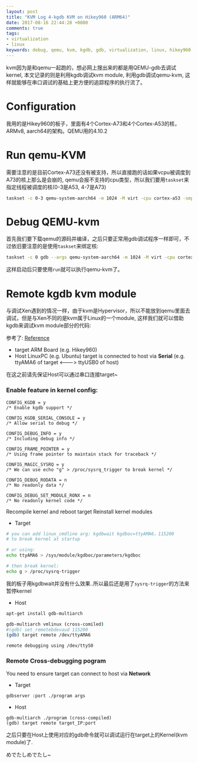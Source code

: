 ```yaml
---
layout: post
title: "KVM Log 4-kgdb KVM on Hikey960 (ARM64)"
date: 2017-08-16 22:44:28 +0800
comments: true
tags:
- virtualization
- linux
keywords: debug, qemu, kvm, kgdb, gdb, virtualization, linux, hikey960, arm64
---
```


kvm因为是和qemu一起跑的，想必网上搜出来的都是用QEMU-gdb去调试kernel, 本文记录的则是利用kgdb调试kvm module, 利用gdb调试qemu-kvm, 这样就能够在串口调试的基础上更方便的追踪程序的执行流了。

<!-- more -->

# Configuration

我用的是Hikey960的板子，里面有4个Cortex-A73和4个Cortex-A53的核，ARMv8, aarch64的架构。QEMU用的4.10.2

# Run qemu-KVM

需要注意的是目前Cortex-A73还没有被支持，所以直接跑的话如果vcpu被调度到A73的核上那么是会崩的, qemu会报不支持的cpu类型，所以我们要用`taskset`来指定线程被调度的核(0-3是A53, 4-7是A73)

```sh
taskset -c 0-3 qemu-system-aarch64 -m 1024 -M virt -cpu cortex-a53 -smp 4 -bios "bios.fd" -nographic -device -virtio-blk-device,drive-image -drive if=none,id=image,file="disk.img" -enable-kvm
```

# Debug QEMU-kvm

首先我们要下载qemu的源码并编译，之后只要正常用gdb调试程序一样即可，不过依旧要注意的是使用`taskset`来绑定核:

```sh
taskset -c 0 gdb --args qemu-system-aarch64 -m 1024 -M virt -cpu cortex-a53 -smp 4 -bios "bios.fd" -nographic -device -virtio-blk-device,drive-image -drive if=none,id=image,file="disk.img" -enable-kvm
```

这样启动后只要使用`run`就可以执行qemu-kvm了。

# Remote kgdb kvm module

与调试Xen遇到的情况一样，由于kvm是Hypervisor，所以不能放到qemu里面去调试，但是与Xen不同的是kvm属于Linux的一个module, 这样我们就可以借助kgdb来调试kvm module部分的代码:

参考了: [Reference](http://blog.chinaunix.net/uid-23366077-id-4711134.html)

* target ARM Board (e.g. Hikey960)
* Host LinuxPC (e.g. Ubuntu)
    target is connected to host via **Serial** (e.g. ttyAMA6 of target <---> ttyUSB0 of host)

在这之前请先保证Host可以通过串口连接target~

### Enable feature in kernel config:

```
CONFIG_KGDB = y
/* Enable kgdb support */

CONFIG_KGDB_SERIAL_CONSOLE = y
/* Allow serial to debug */

CONFIG_DEBUG_INFO = y
/* Including debug info */

CONFIG_FRAME_POINTER = y
/* Using frame pointer to maintain stack for traceback */

CONFIG_MAGIC_SYSRQ = y
/* We can use echo "g" > /proc/sysrq_trigger to break kernel */

CONFIG_DEBUG_RODATA = n
/* No readonly data */

CONFIG_DEBUG_SET_MODULE_RONX = n
/* No readonly kernel code */
```

Recompile kernel and reboot target
Reinstall kernel modules

* Target

```sh
# you can add linux_cmdline arg: kgdbwait kgdboc=ttyAMA6，115200
# to break kernel at startup

# or using:
echo ttyAMA6 > /sys/module/kgdboc/parameters/kgdboc

# then break kernel:
echo g > /proc/sysrq-trigger
```

我的板子用kgdbwait并没有什么效果..所以最后还是用了`sysrq-trigger`的方法来暂停kernel

* Host

```sh
apt-get install gdb-multiarch

gdb-multiarch vmlinux (cross-comiled)
#(gdb) set_remotebdevaud 115200
(gdb) target remote /dev/ttyAMA6

remote debugging using /dev/ttyS0
```

### Remote Cross-debugging pogram

You need to ensure target can connect to host via **Network**

* Target

```sh
gdbserver :port ./program args
```

* Host

```
gdb-multiarch ./program (cross-compiled)
(gdb) target remote target_IP:port
```

之后只要在Host上使用对应的gdb命令就可以调试运行在target上的Kernel(kvm module)了.

めでたしめでたし~


